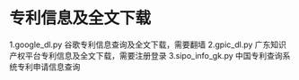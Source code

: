 # 专利信息及全文下载
1.google_dl.py	  谷歌专利信息查询及全文下载，需要翻墙
2.gpic_dl.py      广东知识产权平台专利信息及全文下载，需要注册登录
3.sipo_info_gk.py 中国专利查询系统专利申请信息查询
